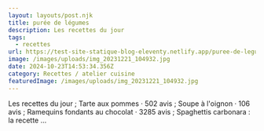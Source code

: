 ```yaml
---
layout: layouts/post.njk
title: purée de légumes
description: Les recettes du jour
tags:
  - recettes
url: https://test-site-statique-blog-eleventy.netlify.app/puree-de-legumes
image: /images/uploads/img_20231221_104932.jpg
date: 2024-10-23T14:53:34.356Z
category: Recettes / atelier cuisine
featuredImage: /images/uploads/img_20231221_104932.jpg
---
```

Les recettes du jour ; Tarte aux pommes · 502 avis ; Soupe à l'oignon · 106 avis ; Ramequins fondants au chocolat · 3285 avis ; Spaghettis carbonara : la recette ...